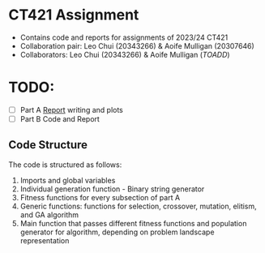 
# CT421 Assignment

- Contains code and reports for assignments of 2023/24 CT421
- Collaboration pair: Leo Chui (20343266) & Aoife Mulligan (20307646)
- Collaborators: Leo Chui (20343266) & Aoife Mulligan (*TOADD*)

# TODO:

- [ ] Part A [Report](Report.md) writing and plots
- [ ] Part B Code and Report

## Code Structure

The code is structured as follows:

1. Imports and global variables
2. Individual generation function - Binary string generator
3. Fitness functions for every subsection of part A
4. Generic functions: functions for selection, crossover, mutation, elitism, and GA algorithm
5. Main function that passes different fitness functions and population generator for algorithm, depending on problem landscape representation
